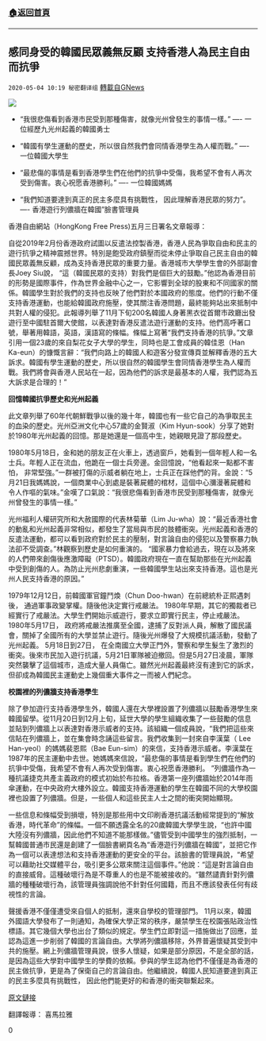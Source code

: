 ###  [:house:返回首頁](https://github.com/ourhimalayas/txt)
---

## 感同身受的韓國民眾義無反顧 支持香港人為民主自由而抗爭
`2020-05-04 10:19 秘密翻译组` [轉載自GNews](https://gnews.org/zh-hant/193816/)

![](https://s3.amazonaws.com/gnews-media-offload/wp-content/uploads/2020/04/30233032/4-26-2-1.jpg)
- “我很悲傷看到香港市民受到那種傷害，就像光州曾發生的事情一樣。”
—- 一位經歷九光州起義的韓國勇士


- “韓國有學生運動的歷史，所以很自然我們會同情香港學生為人權而戰。”
—- 一位韓國大學生


- “最悲傷的事情是看到香港學生們在他們的抗爭中受傷，我希望不會有人再次受到傷害。衷心祝愿香港勝利。”
—- 一位韓國媽媽


- “我們知道要達到真正的民主多麼具有挑戰性， 因此理解香港民眾的努力”。
—- 香港遊行列儂牆在韓國”臉書管理員


香港自由網站（HongKong Free Press)五月三日署名文章報導：

自從2019年2月份香港政府試圖以反遣法控製香港，香港人民為爭取自由和民主的遊行抗爭之精神震撼世界。特別是飽受政府鎮壓而從未停止爭取自己民主自由的韓國民眾義無反顧，成為支持香港民眾的重要力量。香港城市大學學生會的外部副會長Joey Siu說， “這（韓國民眾的支持）對我們是個巨大的鼓勵。”他認為香港目前的形勢是國際事件，作為世界金融中心之一，它影響到全球的股東和不同國家的關係。韓國學生對於我們的支持也反映了他們對於本國政府的態度。他們的行動不僅支持香港運動，也能給韓國政府施壓，使其關注香港問題，最終能夠站出來抵制中共對人權的侵犯。此報導列舉了11月下旬200名韓國人身著黑衣從首爾市政廳出發遊行至中國駐首爾大使館，以表達對香港反遣法遊行運動的支持。他們高呼著口號，舉著用韓語，英語，漢語寫的條幅。條幅上寫著“我們支持香港的抗爭。”文章引用一個23歲的來自梨花女子大學的學生，同時也是工會成員的韓佳恩（Han Ka-eun）的慷慨言辭：“我們向路上的韓國人和遊客分發宣傳頁並解釋香港的五大訴求。韓國有學生運動的歷史，所以很自然的韓國學生會同情香港學生為人權而戰。我們將會與香港人民站在一起，因為他們的訴求是最基本的人權，我們認為五大訴求是合理的！”

**回憶韓國抗爭歷史和光州起義**

此文章列舉了60年代朝鮮戰爭以後的幾十年，韓國也有一些它自己的為爭取民主的血染的歷史。光州亞洲文化中心57歲的金賢淑（Kim Hyun-sook）分享了她對於1980年光州起義的回憶。那是她還是一個高中生，她親眼見證了那段歷史。

1980年5月18日，金和她的朋友正在火車上，透過窗戶，她看到一個年輕人和一名士兵。年輕人正在流血，他跪在一個士兵旁邊。金回憶說，“他看起來一點都不害怕， 非常堅強。”一群被打傷的示威者躺在地上，士兵正在踩他們的背。金說：“5月21日我媽媽說，一個商業中心到處是裝著屍體的棺材，這個中心瀰漫著屍體和令人作嘔的氣味。”金嘆了口氣說：“我很悲傷看到香港市民受到那種傷害，就像光州曾發生的事情一樣。”

光州福利人權研究所和大赦國際的代表林菊華（Lim Ju-wha）說：“最近香港社會的動亂和光州起義非常相似，都發生了當局與市民的肢體衝突。光州起義和香港的反遣法運動，都可以看到政府對於民主的壓制，對言論自由的侵犯以及警察暴力執法卻不受調查。”林觀察到歷史是如何重演的。 “國家暴力會給過去，現在以及將來的人們帶來創傷後應激障礙（PTSD）。韓國政府現在一直在幫助那些在光州起義中受到創傷的人。為防止光州悲劇重演，一些韓國學生站出來支持香港。這也是光州人民支持香港的原因。”

1979年12月12日，前韓國軍官鐘鬥煥（Chun Doo-hwan）在前總統朴正熙遇刺後， 通過軍事政變掌權。隨後他決定實行戒嚴法。 1980年早期，其它的獨裁者已經實行了戒嚴法。大學生們開始示威遊行，要求立即實行民主，停止戒嚴法。 1980年5月17日， 政府將戒嚴法推廣至全國，逮捕了反對派人員，解散了國民議會，關掉了全國所有的大學並禁止遊行。隨後光州爆發了大規模抗議活動，發動了光州起義。 5月18日到27日， 在全南國立大學正門外，警察和學生髮生了激烈的衝突。後來市民加入遊行抗議，5月21日軍隊被迫撤回。但是5月27日凌晨，軍隊突然襲擊了這個城市，造成大量人員傷亡。雖然光州起義最終沒有達到它的訴求，但卻成為韓國民主運動史上幾個重大事件之一而被人們紀念。

**校園裡的列儂牆支持香港學生**

除了參加遊行支持香港學生外，韓國人還在大學裡設置了列儂牆以鼓勵香港學生來韓國留學。從11月20日到12月上旬，延世大學的學生組織收集了一些鼓勵的信息並貼到列儂牆上以表達對香港示威者的支持。該組織一個成員說，“我們把這些來信貼在列儂牆上，並在集會時念誦這些留言。我們收集到一封來自李漢葉（ Lee Han-yeol）的媽媽裴恩熙（Bae Eun-sim）的來信，支持香港示威者。李漢葉在1987年的民主運動中去世。她媽媽來信說，“最悲傷的事情是看到學生們在他們的抗爭中受傷，我希望不會有人再次受到傷害。衷心祝愿香港勝利。 ”列儂牆作為一種抗議捷克共產主義政府的模式初始於布拉格。香港第一座列儂牆始於2014年雨傘運動，在中央政府大樓外設立。韓國支持香港運動的學生在韓國不同的大學校園裡也設置了列儂牆。但是，一些個人和這些民主人士之間的衝突開始顯現。

一些信息和條幅受到損壞，特別是那些用中文印刷香港抗議活動經常提到的“解放香港，時代革命”的條幅。一個不願透露全名的20歲韓國大學學生說，“也許中國大陸沒有列儂牆，因此他們不知道不能那樣做。”儘管受到中國學生的強烈抵制，一幫韓國普通市民還是創建了一個臉書網頁名為“香港遊行列儂牆在韓國”，並把它作為一個可以表達想法和支持香港運動的更安全的平台。該臉書的管理員說，“希望可以藉助社交媒體平台，吸引更多公眾來關注這個事件。”他說：“這是對言論自由的直接威脅。這種破壞行為是不尊重人的也是不能被接收的。“雖然譴責針對列儂牆的種種破壞行為，該管理員強調說他不針對任何國籍，而且不應該發表任何有歧視性的言論。

聲援香港不僅僅遭受來自個人的抵制，還來自學校的管理部門。 11月以來，韓國外國語大學發布了一則通知，為確保大學正常的秩序，嚴禁學生在校園張貼政治性標語。其它幾個大學也出台了類似的規定。學生們立即對這一措施做出了回應，並認為這進一步削弱了韓國的言論自由。大學將列儂牆移除，外界普遍懷疑其受到中共的施壓。網上列儂牆管理員說，很多人懷疑，如果是部分原因，不是全部的話，是因為這些大學對中國學生的學費的依賴。參與的學生認為他們不僅僅是為香港的民主做抗爭，更是為了保衛自己的言論自由。他繼續說，韓國人民知道要達到真正的民主多麼具有挑戰性， 因此他們能更好的和香港的衝突聯繫起來。

[原文鏈接](https://hongkongfp.com/2020/05/03/south-koreans-support-hong-kong-as-they-recall-their-own-struggle-for-freedom/)

翻譯報導： 喜馬拉雅

0
